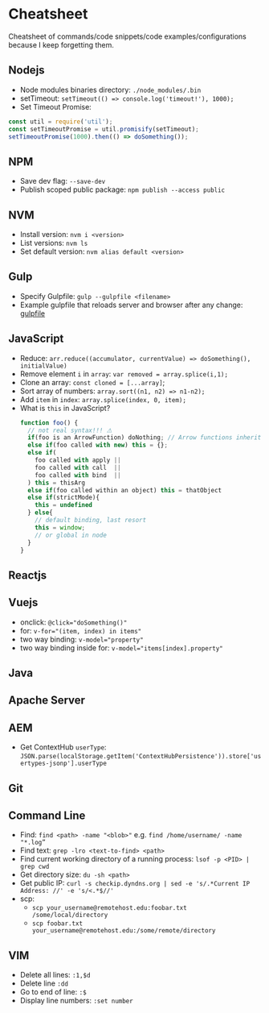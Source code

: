 # Cheatsheet
Cheatsheet of commands/code snippets/code examples/configurations because I keep forgetting them.

## Nodejs

- Node modules binaries directory: `./node_modules/.bin`
- setTimeout: `setTimeout(() => console.log('timeout!'), 1000);`
- Set Timeout Promise:
```javaScript
const util = require('util');
const setTimeoutPromise = util.promisify(setTimeout);
setTimeoutPromise(1000).then(() => doSomething());
```

## NPM

- Save dev flag: `--save-dev`
- Publish scoped public package: `npm publish --access public`

## NVM

- Install version: `nvm i <version>`
- List versions: `nvm ls`
- Set default version: `nvm alias default <version>`

## Gulp

- Specify Gulpfile: `gulp --gulpfile <filename>`
- Example gulpfile that reloads server and browser after any change: [gulpfile](./examples/reload-gulpfile.js)

## JavaScript

- Reduce: `arr.reduce((accumulator, currentValue) => doSomething(), initialValue)`
- Remove element `i` in `array`: `var removed = array.splice(i,1);`
- Clone an array: `const cloned = [...array]`;
- Sort array of numbers: `array.sort((n1, n2) => n1-n2);`
- Add `item` in `index`: `array.splice(index, 0, item);`
- What is `this` in JavaScript?
    ```javascript
    function foo() {
      // not real syntax!!! ⚠
      if(foo is an ArrowFunction) doNothing; // Arrow functions inherit this from the parent scope
      else if(foo called with new) this = {};
      else if(
        foo called with apply ||
        foo called with call  ||
        foo called with bind  ||
      ) this = thisArg
      else if(foo called within an object) this = thatObject
      else if(strictMode){
        this = undefined
      } else{
        // default binding, last resort
        this = window;
        // or global in node
      }
    }
    ```
## Reactjs

## Vuejs

- onclick: `@click="doSomething()"`
- for: `v-for="(item, index) in items"`
- two way binding: `v-model="property"`
- two way binding inside for: `v-model="items[index].property"`

## Java

## Apache Server

## AEM

- Get ContextHub `userType`: `JSON.parse(localStorage.getItem('ContextHubPersistence')).store['usertypes-jsonp'].userType`

## Git

## Command Line

- Find: `find <path> -name "<blob>"` e.g. `find /home/username/ -name "*.log”`
- Find text: `grep -lro <text-to-find> <path>`
- Find current working directory of a running process: `lsof -p <PID> | grep cwd`
- Get directory size: `du -sh <path>`
- Get public IP: `curl -s checkip.dyndns.org | sed -e 's/.*Current IP Address: //' -e 's/<.*$//'`
- scp:
    - `scp your_username@remotehost.edu:foobar.txt /some/local/directory`
    - `scp foobar.txt your_username@remotehost.edu:/some/remote/directory`

## VIM

- Delete all lines: `:1,$d`
- Delete line `:dd`
- Go to end of line: `:$`
- Display line numbers: `:set number`
